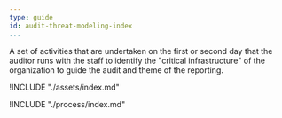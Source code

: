 ```yaml
---
type: guide
id: audit-threat-modeling-index
...
```


A set of activities that are undertaken on the first or second day that the auditor runs with the staff to identify the "critical infrastructure" of the organization to guide the audit and theme of the reporting.

!INCLUDE "./assets/index.md"

!INCLUDE "./process/index.md"
